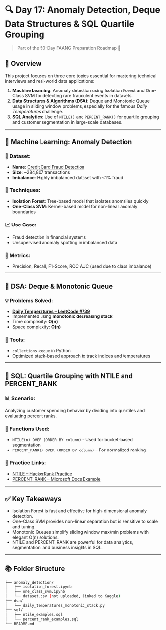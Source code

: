 # 🔍 Day 17: Anomaly Detection, Deque Data Structures & SQL Quartile Grouping  
> Part of the 50-Day FAANG Preparation Roadmap 🚀  

## 📌 Overview

This project focuses on three core topics essential for mastering technical interviews and real-world data applications:

1. **Machine Learning**: Anomaly detection using Isolation Forest and One-Class SVM for detecting rare fraudulent events in datasets.
2. **Data Structures & Algorithms (DSA)**: Deque and Monotonic Queue usage in sliding window problems, especially for the famous *Daily Temperatures* challenge.
3. **SQL Analytics**: Use of `NTILE()` and `PERCENT_RANK()` for quartile grouping and customer segmentation in large-scale databases.

---

## 🧠 Machine Learning: Anomaly Detection

### 📂 Dataset:
- **Name**: [Credit Card Fraud Detection](https://www.kaggle.com/datasets/mlg-ulb/creditcardfraud)
- **Size**: ~284,807 transactions
- **Imbalance**: Highly imbalanced dataset with <1% fraud

### 🔧 Techniques:
- **Isolation Forest**: Tree-based model that isolates anomalies quickly
- **One-Class SVM**: Kernel-based model for non-linear anomaly boundaries

### 📈 Use Case:
- Fraud detection in financial systems
- Unsupervised anomaly spotting in imbalanced data

### 🧪 Metrics:
- Precision, Recall, F1-Score, ROC AUC (used due to class imbalance)

---

## 🔁 DSA: Deque & Monotonic Queue

### 💡 Problems Solved:
- **[Daily Temperatures – LeetCode #739](https://leetcode.com/problems/daily-temperatures/)**
- Implemented using **monotonic decreasing stack**
- Time complexity: **O(n)**  
- Space complexity: **O(n)**

### 🔨 Tools:
- `collections.deque` in Python
- Optimized stack-based approach to track indices and temperatures

---

## 🧮 SQL: Quartile Grouping with NTILE and PERCENT_RANK

### 📊 Scenario:
Analyzing customer spending behavior by dividing into quartiles and evaluating percent ranks.

### 🔧 Functions Used:
- `NTILE(n) OVER (ORDER BY column)` – Used for bucket-based segmentation
- `PERCENT_RANK() OVER (ORDER BY column)` – For normalized ranking

### 🔗 Practice Links:
- [NTILE – HackerRank Practice](https://www.hackerrank.com/challenges/ntile/problem)
- [PERCENT_RANK – Microsoft Docs Example](https://learn.microsoft.com/en-us/sql/t-sql/functions/percent-rank-transact-sql)

---

## ✅ Key Takeaways

- Isolation Forest is fast and effective for high-dimensional anomaly detection.
- One-Class SVM provides non-linear separation but is sensitive to scale and tuning.
- Monotonic Queues simplify sliding window max/min problems with elegant O(n) solutions.
- NTILE and PERCENT_RANK are powerful for data analytics, segmentation, and business insights in SQL.

---

## 📚 Folder Structure

```bash
├── anomaly_detection/
│   ├── isolation_forest.ipynb
│   ├── one_class_svm.ipynb
│   └── dataset.csv (not uploaded, linked to Kaggle)
├── dsa/
│   └── daily_temperatures_monotonic_stack.py
├── sql/
│   ├── ntile_examples.sql
│   └── percent_rank_examples.sql
└── README.md

